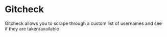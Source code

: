 # Gitcheck
Gitcheck allows you to scrape through a custom list of usernames and see if they are taken/available
